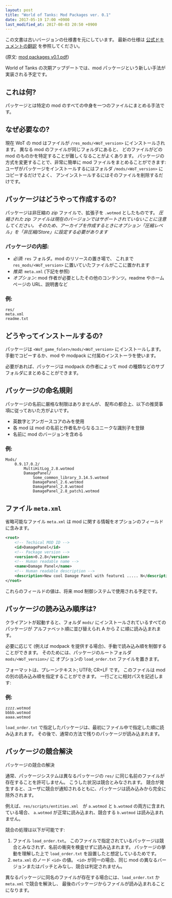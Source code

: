 ```yaml
---
layout: post
title: "World of Tanks: Mod Packages ver. 0.1"
date: 2017-05-19 17:00 +0900
last_modified_at: 2017-08-03 20:50 +0900
---
```

この文書は古いバージョンの仕様書を元にしています。
最新の仕様は [公式ドキュメントの翻訳](./#公式ドキュメントの翻訳) を参照してください。

(原文: [mod packages v0.1.pdf](../resources/mod_packages_v0.1.pdf))

World of Tanks の次期アップデートでは、mod パッケージという新しい手法が実装される予定です。

## これは何?
パッケージとは特定の mod のすべての中身を一つのファイルにまとめる手法です。

## なぜ必要なの?
現在 WoT の mod はファイルが `/res_mods/<WoT_version>` にインストールされます。
異なる mod のファイルが同じフォルダにあると、
どのファイルがどの mod のものかを特定することが難しくなることがよくあります。
パッケージの方式を変更することで、非常に簡単に mod ファイルをまとめることができます:
ユーザがパッケージをインストールするにはフォルダ `/mods/<WoT_version>` にコピーするだけでよく、
アンインストールするにはそのファイルを削除するだけです。

## パッケージはどうやって作成するの?
パッケージは非圧縮の *zip* ファイルで、拡張子を `.wotmod` としたものです。
*圧縮された zip ファイルは現在のバージョンではサポートされていないことに注意してください。
そのため、アーカイブを作成するときにオプション「圧縮レベル」を「非圧縮/Store」に設定する必要があります*

### パッケージの内部:
+ *必須:* `res` フォルダ。mod のリソースの置き場で、
これまで `res_mods/<WoT_version>` に置いていたファイルがここに置かれます
+ *推奨:* `meta.xml` (下記を参照)
+ *オプション:* mod 作者が必要としたその他のコンテンツ。readme やホームページの URL、説明書など

### 例:

    res/
    meta.xml
    readme.txt


## どうやってインストールするの?

パッケージは `<WoT_game_foler>/mods/<WoT_version>` にインストールします。
手動でコピーするか、mod や modpack に付属のインストーラを使います。

必要があれば、パッケージは modpack の作者によって mod の種類などのサブフォルダにまとめることができます。

## パッケージの命名規則
パッケージの名前に厳格な制限はありませんが、
配布の都合上、以下の推奨事項に従っておいた方がよいです。

+ 英数字とアンガースコアのみを使用
+ 各 mod は mod の名前と作者名からなるユニークな識別子を登録
+ 名前に mod のバージョンを含める

### 例:

    Mods/
        0.9.17.0.2/
            MultiHitLog_2.8.wotmod
            DamagePanel/
                Some_common_library_3.14.5.wotmod
                DamagePanel_2.6.wotmod
                DamagePanel_2.8.wotmod
                DamagePanel_2.8_patch1.wotmod

## ファイル `meta.xml`
省略可能なファイル `meta.xml` は mod に関する情報をオプションのフィールドに含みます。

```xml
<root>
    <!-- Techical MOD ID -->
    <id>DamagePanel</id>
    <!-- Package version -->
    <version>0.2.8</version>
    <!-- Human readable name -->
    <name>Damage Panel</name>
    <!-- Human readable description -->
    <description>New cool Damage Panel with feature1 ..... N</description>
</root>
```

これらのフィールドの値は、将来 mod 制御システムで使用される予定です。

## パッケージの読み込み順序は?
クライアントが起動すると、フォルダ `mods/` にインストールされているすべてのパッケージが
アルファベット順に並び替えられ A から Z に順に読み込まれます。 

必要に応じて (例えば modpack を提供する場合)、手動で読み込み順を制御することができます。
そのためには、パッケージのルートフォルダ `mods/<WoT_version>/` に
オプションの `load_order.txt` ファイルを置きます。

フォーマットは、プレーンテキスト; UTF8; CR+LF です。
このファイルは mod の別の読み込み順を指定することができます。
一行ごとに相対パスを記述します:

### 例:

    zzzz.wotmod
    bbbb.wotmod
    aaaa.wotmod

`load_order.txt` で指定したパッケージは、最初にファイル中で指定した順に読み込まれます。
その後で、通常の方法で残りのパッケージが読み込まれます。

## パッケージの競合解決


パッケージの競合の解決

通常、パッケージシステムは異なるパッケージの `res/` に同じ名前のファイルが存在することを許可しません。
こうした状況は競合とみなされます。
競合が発生すると、ユーザに競合が通知されるともに、パッケージは読み込みから完全に除外されます。

例えば、`res/scripts/entities.xml`　が `a.wotmod` と `b.wotmod` の両方に含まれている場合、
`a.wotmod` が正常に読み込まれ、競合する `b.wotmod` は読み込まれません。

競合の処理は以下が可能です:

1. ファイル `load_order.txt`。
このファイルで指定されているパッケージは競合とみなされず、名前の衝突を検査せずに読み込まれます。
パッケージの挙動を理解した上で `load_order.txt` を設置したと想定しているためです。
2. `meta.xml` のノード `<id>` の値。
`<id>` が同一の場合、同じ mod の異なるバージョンまたはパッチとみなし、競合は判定されません。

異なるパッケージに同名のファイルが存在する場合には、`load_order.txt` か `meta.xml` で競合を解決し、
最後のパッケージからファイルが読み込まれることになります。

